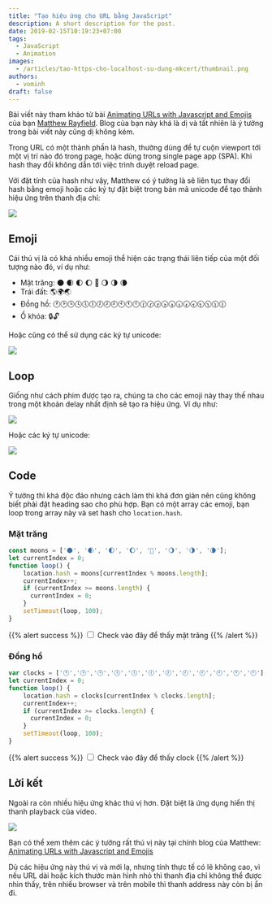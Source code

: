 ```yaml
---
title: "Tạo hiệu ứng cho URL bằng JavaScript"
description: A short description for the post.
date: 2019-02-15T10:19:23+07:00
tags: 
  - JavaScript
  - Animation
images:
  - /articles/tao-https-cho-localhost-su-dung-mkcert/thumbnail.png
authors:
  - vominh
draft: false
---
```


Bài viết này tham khảo từ bài [Animating URLs with Javascript and Emojis](http://matthewrayfield.com/articles/animating-urls-with-javascript-and-emojis) của bạn [Matthew Rayfield](http://matthewrayfield.com). Blog của bạn này khá là dị và tất nhiên là ý tưởng trong bài viết này cũng dị không kém.

Trong URL có một thành phần là hash, thường dùng để tự cuộn viewport tới một vị trí nào đó trong page, hoặc dùng trong single page app (SPA). Khi hash thay đổi không dẫn tới việc trình duyệt reload page.

Với đặt tính của hash như vậy, Matthew có ý tưởng là sẽ liên tục thay đổi hash bằng emoji hoặc các ký tự đặt biệt trong bản mã unicode để tạo thành hiệu ứng trên thanh địa chỉ:

![](/articles/tao-hieu-ung-cho-url-bang-javascript/img/babies2.gif)

## Emoji

Cái thú vị là có khá nhiều emoji thể hiện các trạng thái liên tiếp của một đối tượng nào đó, ví dụ như:

* Mặt trăng: 🌑 🌒 🌓 🌔 🌝 🌖 🌗 🌘
* Trái đất: 🌎🌍🌏
* Đồng hồ: 🕐🕑🕒🕓🕔🕕🕖🕗🕘🕙🕚🕛🕜🕝🕞🕟🕠🕡🕢🕣🕤🕥🕦🕧
* Ổ khóa: 🔒🔓

Hoặc cũng có thể sử dụng các ký tự unicode:

![](/articles/tao-hieu-ung-cho-url-bang-javascript/img/box-characters.png)

## Loop

Giống như cách phim được tạo ra, chúng ta cho các emoji này thay thế nhau trong một khoản delay nhất định sẽ tạo ra hiệu ứng. Ví dụ như:

![](/articles/tao-hieu-ung-cho-url-bang-javascript/img/moon.gif)

Hoặc các ký tự unicode:

![](/articles/tao-hieu-ung-cho-url-bang-javascript/img/wavy.gif)

## Code

Ý tưởng thì khá độc đáo nhưng cách làm thì khá đơn giản nên cũng không biết phải đặt heading sao cho phù hợp. Bạn có một array các emoji, bạn loop trong array này và set hash cho `location.hash`. 

### Mặt trăng

```js
const moons = ['🌑', '🌒', '🌓', '🌔', '🌝', '🌖', '🌗', '🌘'];
let currentIndex = 0;
function loop() {
    location.hash = moons[currentIndex % moons.length];
    currentIndex++;
    if (currentIndex >= moons.length) {
      currentIndex = 0; 
    }
    setTimeout(loop, 100);
}
```
{{% alert success %}}
<label><input id="apply-moon" type="checkbox"> Check vào đây để thấy mặt trăng</label>
{{% /alert %}}

<script>
const applyMoon = document.getElementById('apply-moon');
const moons = ['🌑', '🌒', '🌓', '🌔', '🌝', '🌖', '🌗', '🌘'];
let currentMoonIndex = 0;
function loopMoon() {
    location.hash = moons[currentMoonIndex % moons.length];
    currentMoonIndex++;
    if (currentMoonIndex >= moons.length) {
      currentMoonIndex = 0; 
    }
    if (applyMoon.checked) {
      setTimeout(loopMoon, 100);
    }
}
applyMoon.addEventListener("change", (event) => {
  if (event.target.checked) {
    loopMoon();
  }
});
</script>

### Đồng hồ

```js
var clocks = ['🕐','🕑','🕒','🕓','🕔','🕕','🕖','🕗','🕘','🕙','🕚','🕛'];
let currentIndex = 0;
function loop() {
    location.hash = clocks[currentIndex % clocks.length];
    currentIndex++;
    if (currentIndex >= clocks.length) {
      currentIndex = 0; 
    }
    setTimeout(loop, 100);
}
```
{{% alert success %}}
<label><input id="apply-clock" type="checkbox"> Check vào đây để thấy clock</label>
{{% /alert %}}

<script>
const applyClock = document.getElementById('apply-clock');
const clocks = ['🕐','🕑','🕒','🕓','🕔','🕕','🕖','🕗','🕘','🕙','🕚','🕛'];
let currentClockIndex = 0;
function loopClock() {
    location.hash = clocks[currentClockIndex % clocks.length];
    currentClockIndex++;
    if (currentClockIndex >= clocks.length) {
      currentIndex = 0; 
    }
    if (applyClock.checked) {
      setTimeout(loopClock, 100);
    }
}
applyClock.addEventListener("change", (event) => {
  if (event.target.checked) {
    loopClock();
  }
});
</script>

## Lời kết

Ngoài ra còn nhiều hiệu ứng khác thú vị hơn. Đặt biệt là ứng dụng hiển thị thanh playback của video.

![](/articles/tao-hieu-ung-cho-url-bang-javascript/img/video-progress.gif)

Bạn có thể xem thêm các ý tưởng rất thú vị này tại chính blog của Matthew: [Animating URLs with Javascript and Emojis](http://matthewrayfield.com/articles/animating-urls-with-javascript-and-emojis)
 
 Dù các hiệu ứng này thú vị và mới lạ, nhưng tính thực tế có lẽ không cao, vì nếu URL dài hoặc kích thước màn hình nhỏ thì thanh địa chỉ không thể được nhìn thấy, trên nhiều browser và trên mobile thì thanh address này còn bị ẩn đi.
